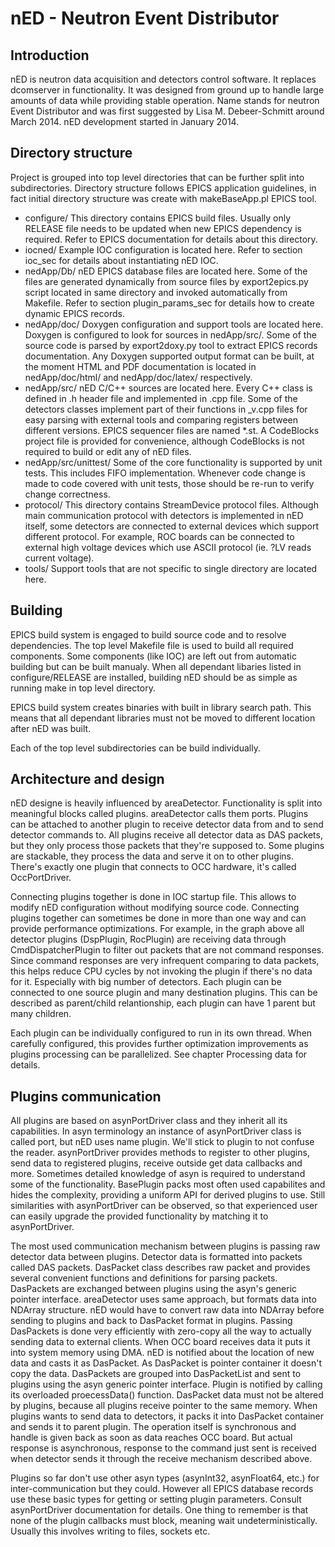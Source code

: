 # nED - Neutron Event Distributor

## Introduction

nED is neutron data acquisition and detectors control software. It replaces dcomserver in functionality. It was designed from ground up to handle large amounts of data while providing stable operation. Name stands for neutron Event Distributor and was first suggested by Lisa M. Debeer-Schmitt around March 2014. nED development started in January 2014.

## Directory structure

Project is grouped into top level directories that can be further split into subdirectories. Directory structure follows EPICS application guidelines, in fact initial directory structure was create with makeBaseApp.pl EPICS tool.

* configure/
    This directory contains EPICS build files. Usually only RELEASE file needs to be updated when new EPICS dependency is required. Refer to EPICS documentation for details about this directory.
* iocned/
    Example IOC configuration is located here. Refer to section ioc_sec for details about instantiating nED IOC.
* nedApp/Db/
    nED EPICS database files are located here. Some of the files are generated dynamically from source files by export2epics.py script located in same directory and invoked automatically from Makefile. Refer to section plugin_params_sec for details how to create dynamic EPICS records.
* nedApp/doc/
    Doxygen configuration and support tools are located here. Doxygen is configured to look for sources in nedApp/src/. Some of the source code is parsed by export2doxy.py tool to extract EPICS records documentation. Any Doxygen supported output format can be built, at the moment HTML and PDF documentation is located in nedApp/doc/html/ and nedApp/doc/latex/ respectively.
* nedApp/src/
    nED C/C++ sources are located here. Every C++ class is defined in <class name>.h header file and implemented in <class name>.cpp file. Some of the detectors classes implement part of their functions in <class name>_v<detector version>.cpp files for easy parsing with external tools and comparing registers between different versions. EPICS sequencer files are named *.st. A CodeBlocks project file is provided for convenience, although CodeBlocks is not required to build or edit any of nED files.
* nedApp/src/unittest/
    Some of the core functionality is supported by unit tests. This includes FIFO implementation. Whenever code change is made to code covered with unit tests, those should be re-run to verify change correctness.
* protocol/
    This directory contains StreamDevice protocol files. Although main communication protocol with detectors is implemented in nED itself, some detectors are connected to external devices which support different protocol. For example, ROC boards can be connected to external high voltage devices which use ASCII protocol (ie. ?LV reads current voltage).
* tools/
    Support tools that are not specific to single directory are located here.

## Building

EPICS build system is engaged to build source code and to resolve dependencies. The top level Makefile file is used to build all required components. Some components (like IOC) are left out from automatic building but can be built manualy. When all dependant libaries listed in configure/RELEASE are installed, building nED should be as simple as running make in top level directory.

EPICS build system creates binaries with built in library search path. This means that all dependant libraries must not be moved to different location after nED was built.

Each of the top level subdirectories can be build individually.

## Architecture and design

nED designe is heavily influenced by areaDetector. Functionality is split into meaningful blocks called plugins. areaDetector calls them ports. Plugins can be attached to another plugin to receive detector data from and to send detector commands to. All plugins receive all detector data as DAS packets, but they only process those packets that they're supposed to. Some plugins are stackable, they process the data and serve it on to other plugins. There's exactly one plugin that connects to OCC hardware, it's called OccPortDriver.

Connecting plugins together is done in IOC startup file. This allows to modify nED configuration without modifying source code. Connecting plugins together can sometimes be done in more than one way and can provide performance optimizations. For example, in the graph above all detector plugins (DspPlugin, RocPlugin) are receiving data through CmdDispatcherPlugin to filter out packets that are not command responses. Since command responses are very infrequent comparing to data packets, this helps reduce CPU cycles by not invoking the plugin if there's no data for it. Especially with big number of detectors. Each plugin can be connected to one source plugin and many destination plugins. This can be described as parent/child relantionship, each plugin can have 1 parent but many children.

Each plugin can be individually configured to run in its own thread. When carefully configured, this provides further optimization improvements as plugins processing can be parallelized. See chapter Processing data for details.

## Plugins communication

All plugins are based on asynPortDriver class and they inherit all its capabilities. In asyn terminology an instance of asynPortDriver class is called port, but nED uses name plugin. We'll stick to plugin to not confuse the reader. asynPortDriver provides methods to register to other plugins, send data to registered plugins, receive outside get data callbacks and more. Sometimes detailed knowledge of asyn is required to understand some of the functionality. BasePlugin packs most often used capabilites and hides the complexity, providing a uniform API for derived plugins to use. Still similarities with asynPortDriver can be observed, so that experienced user can easily upgrade the provided functionality by matching it to asynPortDriver.

The most used communication mechanism between plugins is passing raw detector data between plugins. Detector data is formatted into packets called DAS packets. DasPacket class describes raw packet and provides several convenient functions and definitions for parsing packets. DasPackets are exchanged between plugins using the asyn's generic pointer interface. areaDetector uses same approach, but formats data into NDArray structure. nED would have to convert raw data into NDArray before sending to plugins and back to DasPacket format in plugins. Passing DasPackets is done very efficiently with zero-copy all the way to actually sending data to external clients. When OCC board receives data it puts it into system memory using DMA. nED is notified about the location of new data and casts it as DasPacket. As DasPacket is pointer container it doesn't copy the data. DasPackets are grouped into DasPacketList and sent to plugins using the asyn generic pointer interface. Plugin is notified by calling its overloaded proecessData() function. DasPacket data must not be altered by plugins, because all plugins receive pointer to the same memory. When plugins wants to send data to detectors, it packs it into DasPacket container and sends it to parent plugin. The operation itself is synchronous and handle is given back as soon as data reaches OCC board. But actual response is asynchronous, response to the command just sent is received when detector sends it through the receive mechanism described above.

Plugins so far don't use other asyn types (asynInt32, asynFloat64, etc.) for inter-communication but they could. However all EPICS database records use these basic types for getting or setting plugin parameters. Consult asynPortDriver documentation for details. One thing to remember is that none of the plugin callbacks must block, meaning wait undeterministically. Usually this involves writing to files, sockets etc.
